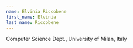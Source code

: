 ```yaml
---
name: Elvinia Riccobene
first_name: Elvinia
last_name: Riccobene
---
```


Computer Science Dept., University of Milan, Italy

